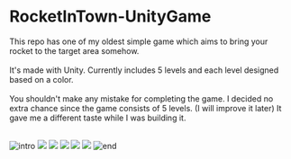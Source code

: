 # RocketInTown-UnityGame
This repo has one of my oldest simple game which aims to bring your rocket to the target area somehow. <br><br>
It's made with Unity. Currently includes 5 levels and each level designed based on a color. <br><br>
You shouldn't make any mistake for completing the game. I decided no extra chance since the game consists of 5 levels. (I will improve it later)
It gave me a different taste while I was building it. <br><br>

![intro](https://user-images.githubusercontent.com/59232592/134593935-fbed7cc9-332c-4551-8bdf-dfde894eba72.png)
![](https://im6.ezgif.com/tmp/ezgif-6-c211511d7a17.gif)
![](https://im6.ezgif.com/tmp/ezgif-6-16fa08705607.gif)
![](https://im6.ezgif.com/tmp/ezgif-6-9dcf65f1a446.gif)
![](https://im6.ezgif.com/tmp/ezgif-6-2857aee735cd.gif)
![](https://im6.ezgif.com/tmp/ezgif-6-a03f8933a448.gif)
![end](https://user-images.githubusercontent.com/59232592/134594831-16f04602-ba10-437a-abcc-a5310db4e0cd.png)
